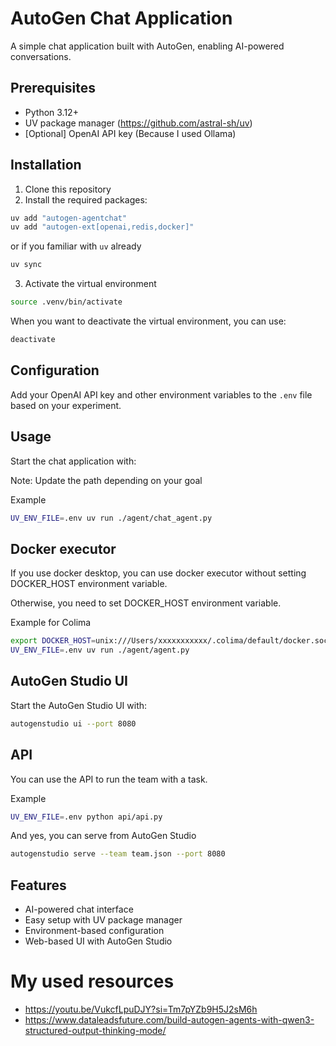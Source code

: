 # AutoGen Chat Application

A simple chat application built with AutoGen, enabling AI-powered conversations.

## Prerequisites

- Python 3.12+
- UV package manager (https://github.com/astral-sh/uv)
- [Optional] OpenAI API key (Because I used Ollama)

## Installation

1. Clone this repository
2. Install the required packages:

```bash
uv add "autogen-agentchat"
uv add "autogen-ext[openai,redis,docker]"
```

or if you familiar with `uv` already

```bash
uv sync
```

3. Activate the virtual environment

```bash
source .venv/bin/activate
```

When you want to deactivate the virtual environment, you can use:

```bash
deactivate
```

## Configuration

Add your OpenAI API key and other environment variables to the `.env` file based on your experiment.

## Usage

Start the chat application with:

Note: Update the path depending on your goal

Example

```bash
UV_ENV_FILE=.env uv run ./agent/chat_agent.py
```

## Docker executor

If you use docker desktop, you can use docker executor without setting DOCKER_HOST environment variable.

Otherwise, you need to set DOCKER_HOST environment variable.

Example for Colima

```bash
export DOCKER_HOST=unix:///Users/xxxxxxxxxxx/.colima/default/docker.sock
UV_ENV_FILE=.env uv run ./agent/agent.py
```

## AutoGen Studio UI

Start the AutoGen Studio UI with:

```bash
autogenstudio ui --port 8080
```

## API

You can use the API to run the team with a task.

Example

```bash
UV_ENV_FILE=.env python api/api.py
```

And yes, you can serve from AutoGen Studio

```bash
autogenstudio serve --team team.json --port 8080
```

## Features

- AI-powered chat interface
- Easy setup with UV package manager
- Environment-based configuration
- Web-based UI with AutoGen Studio

# My used resources

- https://youtu.be/VukcfLpuDJY?si=Tm7pYZb9H5J2sM6h
- https://www.dataleadsfuture.com/build-autogen-agents-with-qwen3-structured-output-thinking-mode/